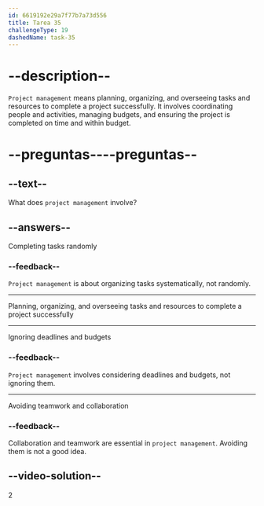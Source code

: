 ```yaml
---
id: 6619192e29a7f77b7a73d556
title: Tarea 35
challengeType: 19
dashedName: task-35
---
```


# --description--

`Project management` means planning, organizing, and overseeing tasks and resources to complete a project successfully. It involves coordinating people and activities, managing budgets, and ensuring the project is completed on time and within budget.

# --preguntas----preguntas--

## --text--

What does `project management` involve?

## --answers--

Completing tasks randomly

### --feedback--

`Project management` is about organizing tasks systematically, not randomly.

---

Planning, organizing, and overseeing tasks and resources to complete a project successfully

---

Ignoring deadlines and budgets

### --feedback--

`Project management` involves considering deadlines and budgets, not ignoring them.

---

Avoiding teamwork and collaboration

### --feedback--

Collaboration and teamwork are essential in `project management`. Avoiding them is not a good idea.

## --video-solution--

2
